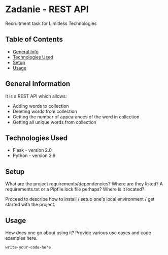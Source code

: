 # Zadanie - REST API
Recruitment task for Limitless Technologies

## Table of Contents
* [General Info](#general-information)
* [Technologies Used](#technologies-used)
* [Setup](#setup)
* [Usage](#usage)


## General Information
It is a REST API which allows:

- Adding words to collection
- Deleting words from collection
- Getting the number of appearances of the word in collection
- Getting all unique words from collection


## Technologies Used
- Flask - version 2.0
- Python - version 3.9


## Setup
What are the project requirements/dependencies? Where are they listed? A requirements.txt or a Pipfile.lock file perhaps? Where is it located?

Proceed to describe how to install / setup one's local environment / get started with the project.


## Usage
How does one go about using it?
Provide various use cases and code examples here.

`write-your-code-here`




